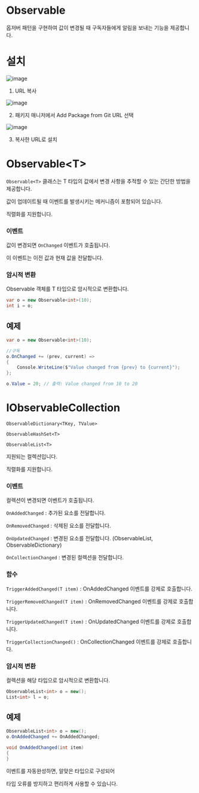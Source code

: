 # Observable

옵저버 패턴을 구현하여 값이 변경될 때 구독자들에게 알림을 보내는 기능을 제공합니다.

# 설치

![image](https://github.com/user-attachments/assets/174185db-6090-42e7-93b7-01b3f0701315)

1. URL 복사

![image](https://github.com/user-attachments/assets/f4060f1d-94aa-4a49-b001-e7a5e01316e1)

2. 패키지 매니저에서 Add Package from Git URL 선택

![image](https://github.com/user-attachments/assets/a4af4faf-2741-48ea-b525-29bc0a09688b)
   
3.  복사한 URL로 설치

# Observable\<T\>

`Observable<T>` 클래스는 T 타입의 값에서 변경 사항을 추적할 수 있는 간단한 방법을 제공합니다.

값이 업데이트될 때 이벤트를 발생시키는 메커니즘이 포함되어 있습니다.

직렬화를 지원합니다.

### 이벤트
값이 변경되면 `OnChanged` 이벤트가 호출됩니다.

이 이벤트는 이전 값과 현재 값을 전달합니다.

### 암시적 변환
Observable<T> 객체를 T 타입으로 암시적으로 변환합니다.
```C#
var o = new Observable<int>(10);
int i = o;
```

## 예제
```C#
var o = new Observable<int>(10);

//구독
o.OnChanged += (prev, current) =>
{
    Console.WriteLine($"Value changed from {prev} to {current}");
};

o.Value = 20; // 출력: Value changed from 10 to 20
```

# IObservableCollection
`ObservableDictionary<TKey, TValue>`

`ObservableHashSet<T>`

`ObservableList<T>`

지원되는 컬렉션입니다.

직렬화를 지원합니다.

### 이벤트
컬렉션이 변경되면 이벤트가 호출됩니다.

`OnAddedChanged` : 추가된 요소를 전달합니다.

`OnRemovedChanged` : 삭제된 요소를 전달합니다.

`OnUpdatedChanged` : 변경된 요소를 전달합니다. (ObservableList, ObservableDictionary)

`OnCollectionChanged` : 변경된 컬렉션을 전달합니다.

### 함수
`TriggerAddedChanged(T item)` : OnAddedChanged 이벤트를 강제로 호출합니다.  

`TriggerRemovedChanged(T item)` : OnRemovedChanged 이벤트를 강제로 호출합니다.  

`TriggerUpdatedChanged(T item)` : OnUpdatedChanged 이벤트를 강제로 호출합니다.  

`TriggerCollectionChanged()` : OnCollectionChanged 이벤트를 강제로 호출합니다.


### 암시적 변환
컬렉션을 해당 타입으로 암시적으로 변환합니다.
```C#
ObservableList<int> o = new();
List<int> l = o;
```

## 예제
```C#
ObservableList<int> o = new();
o.OnAddedChanged += OnAddedChanged;

void OnAddedChanged(int item)
{
}
```
이벤트를 자동완성하면, 알맞은 타입으로 구성되어

타입 오류를 방지하고 편리하게 사용할 수 있습니다.
